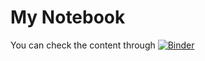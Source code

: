 # My Notebook
You can check the content through [![Binder](https://mybinder.org/badge_logo.svg)](https://mybinder.org/v2/gh/tommytim0515/My-Jupyter-Lab.git/master)
